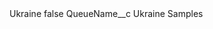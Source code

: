 <?xml version="1.0" encoding="UTF-8"?>
<CustomMetadata xmlns="http://soap.sforce.com/2006/04/metadata" xmlns:xsi="http://www.w3.org/2001/XMLSchema-instance" xmlns:xsd="http://www.w3.org/2001/XMLSchema">
    <label>Ukraine</label>
    <protected>false</protected>
    <values>
        <field>QueueName__c</field>
        <value xsi:type="xsd:string">Ukraine Samples</value>
    </values>
</CustomMetadata>
